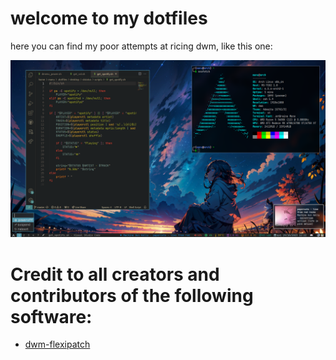 # welcome to my dotfiles
here you can find my poor attempts at ricing dwm, like this one:

![epic rice](screenshots/crap.png)

# Credit to all creators and contributors of the following software:

- [dwm-flexipatch](https://github.com/bakkeby/dwm-flexipatch)
